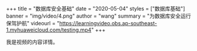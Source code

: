 +++
title = "数据库安全基础"
date = "2020-05-04"
styles = ["数据库基础"]
banner = "img/video/4.png"
author = "wang"
summary = "为数据库安全运行保驾护航"
videourl = "https://learningvideo.obs.ap-southeast-1.myhuaweicloud.com/testing.mp4"
+++

我是视频的内容详情。